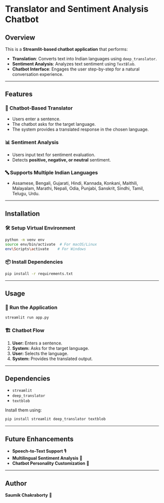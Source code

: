 # Translator and Sentiment Analysis Chatbot

## Overview
This is a **Streamlit-based chatbot application** that performs:
- **Translation**: Converts text into Indian languages using `deep_translator`.
- **Sentiment Analysis**: Analyzes text sentiment using `TextBlob`.
- **Chatbot Interface**: Engages the user step-by-step for a natural conversation experience.

---

## Features
### 🎯 Chatbot-Based Translator
- Users enter a sentence.
- The chatbot asks for the target language.
- The system provides a translated response in the chosen language.

### 📊 Sentiment Analysis
- Users input text for sentiment evaluation.
- Detects **positive, negative, or neutral** sentiment.

### 🔤 Supports Multiple Indian Languages
- Assamese, Bengali, Gujarati, Hindi, Kannada, Konkani, Maithili, Malayalam, Marathi, Nepali, Odia, Punjabi, Sanskrit, Sindhi, Tamil, Telugu, Urdu.

---

## Installation
### 🛠 Setup Virtual Environment
```bash
python -m venv env
source env/bin/activate  # For macOS/Linux
env\Scripts\activate    # For Windows
```

### 📦 Install Dependencies
```bash
pip install -r requirements.txt
```

---

## Usage
### 🚀 Run the Application
```bash
streamlit run app.py
```

### 🏗 Chatbot Flow
1. **User:** Enters a sentence.
2. **System:** Asks for the target language.
3. **User:** Selects the language.
4. **System:** Provides the translated output.

---

## Dependencies
- `streamlit`
- `deep_translator`
- `textblob`

Install them using:
```bash
pip install streamlit deep_translator textblob
```

---

## Future Enhancements
- **Speech-to-Text Support** 🎙
- **Multilingual Sentiment Analysis** 📖
- **Chatbot Personality Customization** 🤖

---

## Author
**Saumik Chakraborty** 🚀

